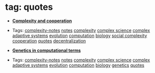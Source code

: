 
# tag: quotes

 * **[Complexity and cooperation](../content/notebook/captures/notes/complexity/complex-science-note-3.md)**

  * Tags:  <a class="tag" href="#!tags/complexity-notes.md">complexity-notes</a>  <a class="tag" href="#!tags/notes.md">notes</a>  <a class="tag" href="#!tags/complexity.md">complexity</a>  <a class="tag" href="#!tags/complex science.md">complex science</a>  <a class="tag" href="#!tags/complex adaptive systems.md">complex adaptive systems</a>  <a class="tag" href="#!tags/evolution.md">evolution</a>  <a class="tag" href="#!tags/computation.md">computation</a>  <a class="tag" href="#!tags/biology.md">biology</a>  <a class="tag" href="#!tags/social complexity.md">social complexity</a>  <a class="tag" href="#!tags/cooperation.md">cooperation</a>  <a class="tag" href="#!tags/quotes.md">quotes</a>  <a class="tag" href="#!tags/decentralization.md">decentralization</a>
 * **[Genetics in computational terms](../content/notebook/captures/notes/complexity/complex-science-note-2.md)**

  * Tags:  <a class="tag" href="#!tags/complexity-notes.md">complexity-notes</a>  <a class="tag" href="#!tags/notes.md">notes</a>  <a class="tag" href="#!tags/complexity.md">complexity</a>  <a class="tag" href="#!tags/complex science.md">complex science</a>  <a class="tag" href="#!tags/complex adaptive systems.md">complex adaptive systems</a>  <a class="tag" href="#!tags/evolution.md">evolution</a>  <a class="tag" href="#!tags/computation.md">computation</a>  <a class="tag" href="#!tags/biology.md">biology</a>  <a class="tag" href="#!tags/genetics.md">genetics</a>  <a class="tag" href="#!tags/quotes.md">quotes</a>